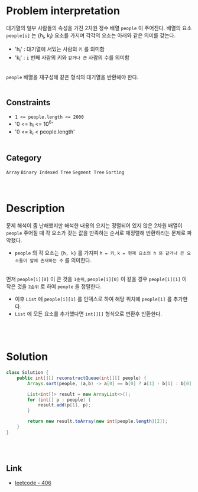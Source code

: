 # Problem interpretation
대기열의 일부 사람들의 속성을 가진 2차원 정수 배열 `people` 이 주어진다. 배열의 요소 `people[i]` 는 {h<sub>i</sub>, k<sub>i</sub>} 요소를 가지며 각각의 요소는 아래와 같은 의미를 갖는다.
- 'h<sub>i</sub>' : 대기열에 서있는 사람의 `키` 를 의미함
- 'k<sub>i</sub>' : `i` 번째 사람의 키와 `같거나 큰` 사람의 수를 의미함
<br/><br/>

`people` 배열을 재구성해 같은 형식의 대기열을 반환해야 한다.
<br/><br/>

## Constraints
- `1 <= people.length <= 2000`
- '0 <= h<sub>i</sub> <= 10<sup>6</sup>'
- '0 <= k<sub>i</sub> < people.length'
<br/><br/>

## Category
`Array` `Binary Indexed Tree` `Segment Tree` `Sorting`
<br/><br/><br/>

# Description
문제 해석이 좀 난해했지만 해석한 내용의 요지는 정렬되어 있지 않은 2차원 배열이 `people` 주어질 때 각 요소가 갖는 값을 만족하는 순서로 재정렬해 반환하라는 문제로 파악했다.
- `people` 의 각 요소는 `{h, k}` 를 가지며 `h = 키`, `k = 현재 요소의 h 와 같거나 큰 요소들이 앞에 존재하는 수` 를 의미한다.
<br/><br/>

먼저 `people[i][0]` 이 큰 것을 `1순위`, `people[i][0]` 이 같을 경우 `people[i][1]` 이 작은 것을 `2순위` 로 하여 `people` 을 정렬한다.
- 이후 `List` 에 `people[i][1]` 를 인덱스로 하여 해당 위치에 `people[i]` 를 추가한다.
- `List` 에 모든 요소를 추가했다면 `int[][]` 형식으로 변환후 반환한다.  
<br/><br/><br/>

# Solution
```java
class Solution {
    public int[][] reconstructQueue(int[][] people) {
        Arrays.sort(people, (a,b) -> a[0] == b[0] ? a[1] - b[1] : b[0] - a[0]);

        List<int[]> result = new ArrayList<>();
        for (int[] p : people) {
            result.add(p[1], p);
        }

        return new result.toArray(new int[people.length][2]);
    }
}
```
<br/><br/>

## Link
- [leetcode - 406](https://leetcode.com/problems/queue-reconstruction-by-height/description/)